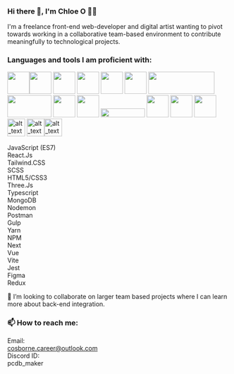 ### Hi there 👋, I'm Chloe O 👩‍💻

I'm a freelance front-end web-developer and digital artist wanting to pivot towards working in a collaborative team-based environment to contribute meaningfully to technological projects.

### Languages and tools I am proficient with: 
<img src="https://upload.wikimedia.org/wikipedia/commons/6/6a/JavaScript-logo.png" width="50" height="50"><img src="https://upload.wikimedia.org/wikipedia/commons/a/a7/React-icon.svg" width="50" height="50"> <img src="https://upload.wikimedia.org/wikipedia/commons/d/d9/Node.js_logo.svg" width="50" height="50"> <img src="https://www.svgrepo.com/show/303440/gulp-logo.svg" width="50" height="50"> <img src="https://cdn.worldvectorlogo.com/logos/next-js.svg" width="50" height="50"> <img src="https://upload.wikimedia.org/wikipedia/commons/3/3f/Three.js_Icon.svg" width="50" height="50">  <img src="https://upload.wikimedia.org/wikipedia/en/5/5a/MongoDB_Fores-Green.svg" width="150" height="50"> <img src="https://upload.wikimedia.org/wikipedia/commons/c/c2/Postman_%28software%29.png" width="100" height="50"> <img src="https://upload.wikimedia.org/wikipedia/commons/d/db/Npm-logo.svg" width="50" height="50"> <img src="https://seeklogo.com/images/Y/yarn-logo-F5E7A65FA2-seeklogo.com.png" width="50" height="50"> <img src="https://upload.wikimedia.org/wikipedia/en/thumb/c/c8/Atlassian.svg/1920px-Atlassian.svg.png" width="100" height="20"> <img src="https://upload.wikimedia.org/wikipedia/commons/3/33/Figma-logo.svg" width="50" height="50"> <img src="https://upload.wikimedia.org/wikipedia/commons/f/fb/Adobe_Illustrator_CC_icon.svg" width="50" height="50"> <img src="https://upload.wikimedia.org/wikipedia/commons/4/4c/Typescript_logo_2020.svg" width="50" height="50"> <img alt="alt_text" width="40px" src="https://upload.wikimedia.org/wikipedia/commons/3/30/Redux_Logo.png" /> <img alt="alt_text" width="40px" src="https://upload.wikimedia.org/wikipedia/commons/f/f1/Vitejs-logo.svg" /><img alt="alt_text" width="40px" src="https://upload.wikimedia.org/wikipedia/commons/9/95/Vue.js_Logo_2.svg" />

JavaScript (ES7) <br />
React.Js <br />
Tailwind.CSS <br />
SCSS <br />
HTML5/CSS3 <br />
Three.Js <br />
Typescript <br />
MongoDB <br />
Nodemon <br />
Postman <br />
Gulp <br />
Yarn <br />
NPM <br /> 
Next <br />
Vue <br />
Vite <br />
Jest <br />
Figma <br />
Redux <br />



👯 I’m looking to collaborate on larger team based projects where I can learn more about back-end integration.

  
### 📫  How to reach me:
Email: <br />
cosborne.career@outlook.com <br />
Discord ID: <br /> pcdb_maker <br />

  

